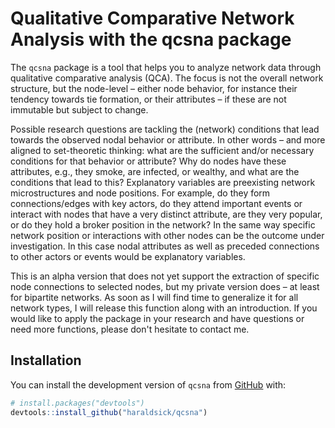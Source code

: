 
<!-- README.md is generated from README.Rmd. Please edit that file -->

# Qualitative Comparative Network Analysis with the qcsna package

<!-- badges: start -->
<!-- badges: end -->

The `qcsna` package is a tool that helps you to analyze network data through qualitative comparative analysis (QCA). The focus is not the overall network structure, but the node-level – either node behavior, for instance their tendency towards tie formation, or their attributes – if these are not immutable but subject to change.

Possible research questions are tackling the (network) conditions that lead towards the observed nodal behavior or attribute. In other words – and more aligned to set-theoretic thinking: what are the sufficient and/or necessary conditions for that behavior or attribute? Why do nodes have these attributes, e.g., they smoke, are infected, or wealthy, and what are the conditions that lead to this? Explanatory variables are preexisting network microstructures and node positions. For example, do they form connections/edges with key actors, do they attend important events or interact with nodes that have a very distinct attribute, are they very popular, or do they hold a broker position in the network? In the same way specific network position or interactions with other nodes can be the outcome under investigation. In this case nodal attributes as well as preceded connections to other actors or events would be explanatory variables.

This is an alpha version that does not yet support the extraction of specific node connections to selected nodes, but my private version does – at least for bipartite networks. As soon as I will find time to generalize it for all network types, I will release this function along with an introduction. If you would like to apply the package in your research and have questions or need more functions, please don't hesitate to contact me.

## Installation

You can install the development version of `qcsna` from
[GitHub](https://github.com/haraldsick/qcsna) with:

``` r
# install.packages("devtools")
devtools::install_github("haraldsick/qcsna")
```
